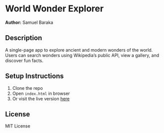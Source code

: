 # World Wonder Explorer 
**Author:** Samuel Baraka  

## Description
A single-page app to explore ancient and modern wonders of the world. Users can search wonders using Wikipedia’s public API, view a gallery, and discover fun facts.

## Setup Instructions
1. Clone the repo
2. Open `index.html` in browser
3. Or visit the live version [here](https://your-barakasamuel.github.io/Worldly-Wonders)

## License
MIT License
